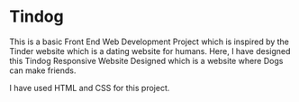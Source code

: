 # Tindog
This is a basic Front End Web Development Project which is inspired by the Tinder website which is a dating website for humans. Here, I have designed this Tindog Responsive Website Designed which is a website where Dogs can make friends. 

I have used HTML and CSS for this project. 
